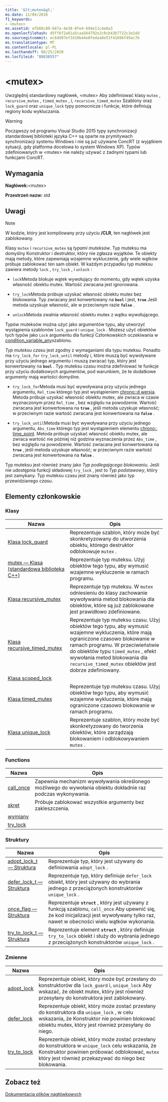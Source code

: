 ```yaml
---
title: '&lt;mutex&gt;'
ms.date: 11/04/2016
f1_keywords:
- <mutex>
ms.assetid: efb60c89-687a-4e38-8fe4-694e11c4e8a3
ms.openlocfilehash: d5ff6f2a81a5caa564792e2c0cb43b7722c3e1dd
ms.sourcegitcommit: ec6dd97ef3d10b44e0fedaa8e53f41696f49ac7b
ms.translationtype: MT
ms.contentlocale: pl-PL
ms.lasthandoff: 08/25/2020
ms.locfileid: "88838557"
---
```

# <a name="ltmutexgt"></a>&lt;mutex&gt;

Uwzględnij standardowy nagłówek, \<mutex> Aby zdefiniować klasy `mutex` , `recursive_mutex` , `timed_mutex` , i, `recursive_timed_mutex` Szablony oraz `lock_guard` oraz `unique_lock` typy pomocnicze i funkcje, które definiują regiony kodu wykluczania.

> [!WARNING]
> Począwszy od programu Visual Studio 2015 typy synchronizacji standardowej biblioteki języka C++ są oparte na prymitywach synchronizacji systemu Windows i nie są już używane ConcRT (z wyjątkiem sytuacji, gdy platforma docelowa to system Windows XP). Typów zdefiniowanych w \<mutex> nie należy używać z żadnymi typami lub funkcjami ConcRT.

## <a name="requirements"></a>Wymagania

**Nagłówek:**\<mutex>

**Przestrzeń nazw:** std

## <a name="remarks"></a>Uwagi

> [!NOTE]
> W kodzie, który jest kompilowany przy użyciu **/CLR**, ten nagłówek jest zablokowany.

Klasy `mutex` i `recursive_mutex` są *typami muteksów*. Typ muteksu ma domyślny Konstruktor i destruktor, który nie zgłasza wyjątków. Te obiekty mają metody, które zapewniają wzajemne wykluczenie, gdy wiele wątków próbuje zablokować ten sam obiekt. W każdym przypadku typ muteksu zawiera metody `lock` , `try_lock` , i `unlock` :

- `lock`Metoda blokuje wątek wywołujący do momentu, gdy wątek uzyska własność obiektu mutex. Wartość zwracana jest ignorowana.

- `try_lock`Metoda próbuje uzyskać własność obiektu mutex bez blokowania. Typ zwracany jest konwertowany na **`bool`** i jest, **`true`** Jeśli metoda uzyskuje własność, ale w przeciwnym razie **`false`** .

- `unlock`Metoda zwalnia własność obiektu mutex z wątku wywołującego.

Typów muteksów można użyć jako argumentów typu, aby utworzyć wystąpienia szablonów `lock_guard` i `unique_lock` . Możesz użyć obiektów tych typów jako `Lock` argumentu dla funkcji Członkowskich oczekiwania w [condition_variable_any](../standard-library/condition-variable-any-class.md)szablonu.

*Typ muteksu czasu* jest zgodny z wymaganiami dla typu muteksu. Ponadto ma `try_lock_for` `try_lock_until` metody i, które muszą być wywoływane przy użyciu jednego argumentu i muszą zwracać typ, który jest konwertowany na **`bool`** . Typ muteksu czasu można zdefiniować te funkcje przy użyciu dodatkowych argumentów, pod warunkiem, że te dodatkowe argumenty mają wartości domyślne.

- `try_lock_for`Metoda musi być wywoływana przy użyciu jednego argumentu, `Rel_time` którego typ jest wystąpieniem [chrono::d wersja](../standard-library/duration-class.md). Metoda próbuje uzyskać własność obiektu mutex, ale zwraca w czasie wyznaczonym przez `Rel_time` , bez względu na powodzenie. Wartość zwracana jest konwertowana na **`true`** , jeśli metoda uzyskuje własność; w przeciwnym razie wartość zwracana jest konwertowana na **`false`** .

- `try_lock_until`Metoda musi być wywoływana przy użyciu jednego argumentu, `Abs_time` którego typ jest wystąpieniem elementu [chrono:: time_point](../standard-library/time-point-class.md). Metoda próbuje uzyskać własność obiektu mutex, ale zwraca wartość nie później niż godzina wyznaczenia przez `Abs_time` , bez względu na powodzenie. Wartość zwracana jest konwertowana na **`true`** , jeśli metoda uzyskuje własność; w przeciwnym razie wartość zwracana jest konwertowana na **`false`** .

Typ muteksu jest również znany jako *Typ podlegającego blokowaniu*. Jeśli nie udostępnia funkcji składowej `try_lock` , jest to *Typ podstawowy*, który jest zamykany. Typ muteksu czasu jest znany również jako typ przewidzianego *czasu*.

## <a name="members"></a>Elementy członkowskie

### <a name="classes"></a>Klasy

|Nazwa|Opis|
|-|-|
|[Klasa lock_guard](../standard-library/lock-guard-class.md)|Reprezentuje szablon, który może być skonkretyzowany do utworzenia obiektu, którego destruktor odblokowuje `mutex` .|
|[mutex — Klasa (standardowa biblioteka C++)](../standard-library/mutex-class-stl.md)|Reprezentuje typ muteksu. Użyj obiektów tego typu, aby wymusić wzajemne wykluczenie w ramach programu.|
|[Klasa recursive_mutex](../standard-library/recursive-mutex-class.md)|Reprezentuje typ muteksu. W `mutex` odniesieniu do klasy zachowanie wywoływania metod blokowania dla obiektów, które są już zablokowane jest prawidłowo zdefiniowane.|
|[Klasa recursive_timed_mutex](../standard-library/recursive-timed-mutex-class.md)|Reprezentuje typ muteksu czasu. Użyj obiektów tego typu, aby wymusić wzajemne wykluczenia, które mają ograniczone czasowo blokowanie w ramach programu. W przeciwieństwie do obiektów typu `timed_mutex` , efekt wywołania metod blokowania dla `recursive_timed_mutex` obiektów jest dobrze zdefiniowany.|
|[Klasa scoped_lock](../standard-library/scoped-lock-class.md)||
|[Klasa timed_mutex](../standard-library/timed-mutex-class.md)|Reprezentuje typ muteksu czasu. Użyj obiektów tego typu, aby wymusić wzajemne wykluczenia, które mają ograniczone czasowo blokowanie w ramach programu.|
|[Klasa unique_lock](../standard-library/unique-lock-class.md)|Reprezentuje szablon, który może być skonkretyzowany do tworzenia obiektów, które zarządzają blokowaniem i odblokowywaniem `mutex` .|

### <a name="functions"></a>Functions

|Nazwa|Opis|
|-|-|
|[call_once](../standard-library/mutex-functions.md#call_once)|Zapewnia mechanizm wywoływania określonego możliwego do wywołania obiektu dokładnie raz podczas wykonywania.|
|[skręt](../standard-library/mutex-functions.md#lock)|Próbuje zablokować wszystkie argumenty bez zakleszczenia.|
|[wymiany](../standard-library/mutex-functions.md#swap)||
|[try_lock](../standard-library/mutex-functions.md#try_lock)||

### <a name="structs"></a>Struktury

|Nazwa|Opis|
|-|-|
|[adopt_lock_t — Struktura](../standard-library/adopt-lock-t-structure.md)|Reprezentuje typ, który jest używany do definiowania `adopt_lock` .|
|[defer_lock_t — Struktura](../standard-library/defer-lock-t-structure.md)|Reprezentuje typ, który definiuje `defer_lock` obiekt, który jest używany do wybrania jednego z przeciążonych konstruktorów `unique_lock` .|
|[once_flag — Struktura](../standard-library/once-flag-structure.md)|Reprezentuje **`struct`** , który jest używany z funkcją szablonu, `call_once` Aby upewnić się, że kod inicjalizacji jest wywoływany tylko raz, nawet w obecności wielu wątków wykonania.|
|[try_to_lock_t — Struktura](../standard-library/try-to-lock-t-structure.md)|Reprezentuje element **`struct`** , który definiuje `try_to_lock` obiekt i służy do wybrania jednego z przeciążonych konstruktorów `unique_lock` .|

### <a name="variables"></a>Zmienne

|Nazwa|Opis|
|-|-|
|[adopt_lock](../standard-library/mutex-functions.md#adopt_lock)|Reprezentuje obiekt, który może być przesłany do konstruktorów dla `lock_guard` i, `unique_lock` Aby wskazać, że obiekt mutex, który jest również przesyłany do konstruktora jest zablokowany.|
|[defer_lock](../standard-library/mutex-functions.md#defer_lock)|Reprezentuje obiekt, który może zostać przesłany do konstruktora dla `unique_lock` , w celu wskazania, że Konstruktor nie powinien blokować obiektu mutex, który jest również przesyłany do niego.|
|[try_to_lock](../standard-library/mutex-functions.md#try_to_lock)|Reprezentuje obiekt, który może zostać przesłany do konstruktora w `unique_lock` celu wskazania, że Konstruktor powinien próbować odblokować, `mutex` który jest również przekazywać do niego bez blokowania.|

## <a name="see-also"></a>Zobacz też

[Dokumentacja plików nagłówkowych](../standard-library/cpp-standard-library-header-files.md)

